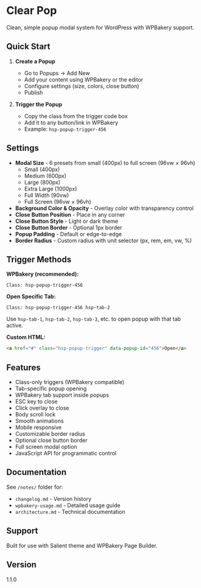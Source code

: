 # Clear Pop

Clean, simple popup modal system for WordPress with WPBakery support.

## Quick Start

1. **Create a Popup**
   - Go to Popups → Add New
   - Add your content using WPBakery or the editor
   - Configure settings (size, colors, close button)
   - Publish

2. **Trigger the Popup**
   - Copy the class from the trigger code box
   - Add it to any button/link in WPBakery
   - Example: `hsp-popup-trigger-456`

## Settings

- **Modal Size** - 6 presets from small (400px) to full screen (96vw × 96vh)
  - Small (400px)
  - Medium (600px)
  - Large (800px)
  - Extra Large (1000px)
  - Full Width (90vw)
  - Full Screen (96vw × 96vh)
- **Background Color & Opacity** - Overlay color with transparency control
- **Close Button Position** - Place in any corner
- **Close Button Style** - Light or dark theme
- **Close Button Border** - Optional 1px border
- **Popup Padding** - Default or edge-to-edge
- **Border Radius** - Custom radius with unit selector (px, rem, em, vw, %)

## Trigger Methods

**WPBakery (recommended):**
```
Class: hsp-popup-trigger-456
```

**Open Specific Tab:**
```
Class: hsp-popup-trigger-456 hsp-tab-2
```
Use `hsp-tab-1`, `hsp-tab-2`, `hsp-tab-3`, etc. to open popup with that tab active.

**Custom HTML:**
```html
<a href="#" class="hsp-popup-trigger" data-popup-id="456">Open</a>
```

## Features

- Class-only triggers (WPBakery compatible)
- Tab-specific popup opening
- WPBakery tab support inside popups
- ESC key to close
- Click overlay to close
- Body scroll lock
- Smooth animations
- Mobile responsive
- Customizable border radius
- Optional close button border
- Full screen modal option
- JavaScript API for programmatic control

## Documentation

See `/notes/` folder for:
- `changelog.md` - Version history
- `wpbakery-usage.md` - Detailed usage guide
- `architecture.md` - Technical documentation

## Support

Built for use with Salient theme and WPBakery Page Builder.

## Version

1.1.0
